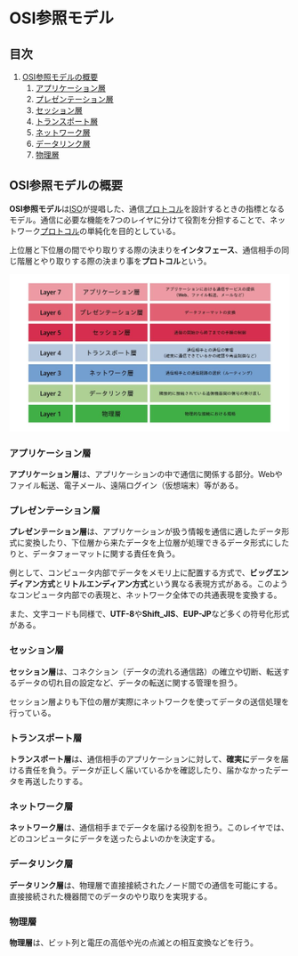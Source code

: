 # OSI参照モデル


## 目次

1. [OSI参照モデルの概要](#osi参照モデルの概要)
	1. [アプリケーション層](#アプリケーション層)
	1. [プレゼンテーション層](#プレゼンテーション層)
	1. [セッション層](#セッション層)
	1. [トランスポート層](#トランスポート層)
	1. [ネットワーク層](#ネットワーク層)
	1. [データリンク層](#データリンク層)
	1. [物理層](#物理層)


## OSI参照モデルの概要

**OSI参照モデル**は[ISO](./03_standarization_of_tcpip.md#isoとietf)が提唱した、通信[プロトコル](./01_basic_knowledge_of_network.md#プロトコル)を設計するときの指標となるモデル。通信に必要な機能を7つのレイヤに分けて役割を分担することで、ネットワーク[プロトコル](./01_basic_knowledge_of_network.md#プロトコル)の単純化を目的としている。

上位層と下位層の間でやり取りする際の決まりを**インタフェース**、通信相手の同じ階層とやり取りする際の決まり事を**プロトコル**という。

![OSI参照モデル](./img/osi_reference_model.jpg)

### アプリケーション層

**アプリケーション層**は、アプリケーションの中で通信に関係する部分。Webやファイル転送、電子メール、遠隔ログイン（仮想端末）等がある。

### プレゼンテーション層

**プレゼンテーション層**は、アプリケーションが扱う情報を通信に適したデータ形式に変換したり、下位層から来たデータを上位層が処理できるデータ形式にしたりと、データフォーマットに関する責任を負う。

例として、コンピュータ内部でデータをメモリ上に配置する方式で、**ビッグエンディアン方式**と**リトルエンディアン方式**という異なる表現方式がある。このようなコンピュータ内部での表現と、ネットワーク全体での共通表現を変換する。

また、文字コードも同様で、**UTF-8**や**Shift_JIS**、**EUP-JP**など多くの符号化形式がある。

### セッション層

**セッション層**は、コネクション（データの流れる通信路）の確立や切断、転送するデータの切れ目の設定など、データの転送に関する管理を担う。

セッション層よりも下位の層が実際にネットワークを使ってデータの送信処理を行っている。

### トランスポート層

**トランスポート層**は、通信相手のアプリケーションに対して、**確実に**データを届ける責任を負う。データが正しく届いているかを確認したり、届かなかったデータを再送したりする。

### ネットワーク層

**ネットワーク層**は、通信相手までデータを届ける役割を担う。このレイヤでは、どのコンピュータにデータを送ったらよいのかを決定する。

### データリンク層

**データリンク層**は、物理層で直接接続されたノード間での通信を可能にする。直接接続された機器間でのデータのやり取りを実現する。

### 物理層

**物理層**は、ビット列と電圧の高低や光の点滅との相互変換などを行う。
